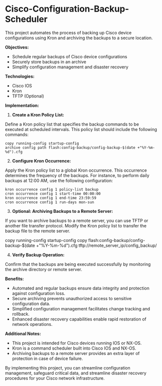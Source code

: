 # Cisco-Configuration-Backup-Scheduler
This project automates the process of backing up Cisco device configurations using Kron and archiving the backups to a secure location.

**Objectives:**

- Schedule regular backups of Cisco device configurations
- Securely store backups in an archive
- Simplify configuration management and disaster recovery

**Technologies:**

- Cisco IOS
- Kron
- TFTP (Optional)

**Implementation:**

1. **Create a Kron Policy List:**

Define a Kron policy list that specifies the backup commands to be executed at scheduled intervals. This policy list should include the following commands:

```
copy running-config startup-config
archive config path flash:config-backup/config-backup-$(date +"%Y-%m-%d").cfg
```

2. **Configure Kron Occurrence:**

Apply the Kron policy list to a global Kron occurrence. This occurrence determines the frequency of the backups. For instance, to perform daily backups at 12:00 AM, use the following configuration:

```
kron occurrence config 1 policy-list backup
cron occurrence config 1 start-time 00:00:00
kron occurrence config 1 end-time 23:59:59
cron occurrence config 1 run-days mon-sun
```

3. **Optional: Archiving Backups to a Remote Server:**

If you want to archive backups to a remote server, you can use TFTP or another file transfer protocol. Modify the Kron policy list to transfer the backup file to the remote server.


copy running-config startup-config
copy flash:config-backup/config-backup-$(date +"%Y-%m-%d").cfg tftp://remote_server_ip/config_backup/


4. **Verify Backup Operation:**

Confirm that the backups are being executed successfully by monitoring the archive directory or remote server.

**Benefits:**

- Automated and regular backups ensure data integrity and protection against configuration loss.
- Secure archiving prevents unauthorized access to sensitive configuration data.
- Simplified configuration management facilitates change tracking and rollback.
- Enhanced disaster recovery capabilities enable rapid restoration of network operations.

**Additional Notes:**

- This project is intended for Cisco devices running IOS or NX-OS.
- Kron is a command scheduler built into Cisco IOS and NX-OS.
- Archiving backups to a remote server provides an extra layer of protection in case of device failure.

By implementing this project, you can streamline configuration management, safeguard critical data, and streamline disaster recovery procedures for your Cisco network infrastructure.
